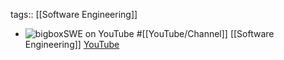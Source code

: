 tags:: [[Software Engineering]]

- ![bigboxSWE on YouTube](https://yt3.googleusercontent.com/mNDhkft6TwjlkQfVvZV-jPeZI7BpoD6VjnsCxZXnUmXvgoeoqT3ARskukIR4hvoHeDewT93IMA=w2120-fcrop64=1,00005a57ffffa5a8-k-c0xffffffff-no-nd-rj)
  #[[YouTube/Channel]] [[Software Engineering]] 
  [YouTube](https://www.youtube.com/@)